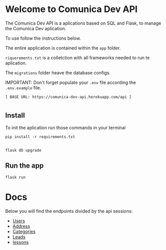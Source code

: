 # Welcome to Comunica Dev API

The Comunica Dev API is a aplications based on SQL and Flask, to manage the Comunica Dev aplication.

To use follow the instructions below.

The entire application is contained within the `app` folder.

`riquerements.txt` is a colletction with all frameworks needed to run te aplication.

The `migrations` folder heave the database configs.

IMPORTANT: Don't forget populate your `.env` file according the `.env.example` file.


    [ BASE URL: https://comunica-dev-api.herokuapp.com/api ]
# 
## Install

To init the aplication run those commands in your terminal

    pip install -r requirements.txt
##
    flask db upgrade

## Run the app

    flask run

#
# Docs
Below you will find the endpoints divided by the api sessions:


- [Users](./documentantion/users.md)
- [Address](./documentantion/address.md)
- [Categories](./documentantion/categories.md)
- [Leads](./documentantion/leads.md)
- [lessons](./documentantion/lessons.md)

